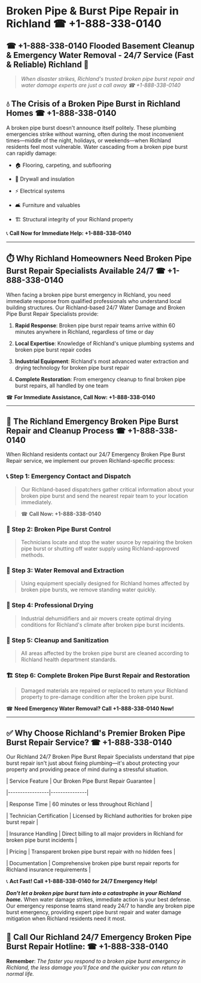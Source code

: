 # Broken Pipe & Burst Pipe Repair in Richland ☎ +1-888-338-0140  
## ☎ +1-888-338-0140 Flooded Basement Cleanup & Emergency Water Removal - 24/7 Service (Fast & Reliable) Richland 🚨  

> *When disaster strikes, Richland's trusted broken pipe burst repair and water damage experts are just a call away ☎ +1-888-338-0140*  

## 💧 The Crisis of a Broken Pipe Burst in Richland Homes ☎ +1-888-338-0140  

A broken pipe burst doesn't announce itself politely. These plumbing emergencies strike without warning, often during the most inconvenient times—middle of the night, holidays, or weekends—when Richland residents feel most vulnerable. Water cascading from a broken pipe burst can rapidly damage:  

* 🏠 Flooring, carpeting, and subflooring  
* 🧱 Drywall and insulation  
* ⚡ Electrical systems  
* 🛋️ Furniture and valuables  
* 🏗️ Structural integrity of your Richland property  

📞 **Call Now for Immediate Help: +1-888-338-0140**  

---  

## ⏱️ Why Richland Homeowners Need Broken Pipe Burst Repair Specialists Available 24/7 ☎ +1-888-338-0140  

When facing a broken pipe burst emergency in Richland, you need immediate response from qualified professionals who understand local building structures. Our Richland-based 24/7 Water Damage and Broken Pipe Burst Repair Specialists provide:  

1. **Rapid Response**: Broken pipe burst repair teams arrive within 60 minutes anywhere in Richland, regardless of time or day  
2. **Local Expertise**: Knowledge of Richland's unique plumbing systems and broken pipe burst repair codes  
3. **Industrial Equipment**: Richland's most advanced water extraction and drying technology for broken pipe burst repair  
4. **Complete Restoration**: From emergency cleanup to final broken pipe burst repairs, all handled by one team  

☎ **For Immediate Assistance, Call Now: +1-888-338-0140**  

---  

## 🔧 The Richland Emergency Broken Pipe Burst Repair and Cleanup Process ☎ +1-888-338-0140  

When Richland residents contact our 24/7 Emergency Broken Pipe Burst Repair service, we implement our proven Richland-specific process:  

### 📞 Step 1: Emergency Contact and Dispatch  
> Our Richland-based dispatchers gather critical information about your broken pipe burst and send the nearest repair team to your location immediately.  
> ☎ **Call Now: +1-888-338-0140**  

### 🚿 Step 2: Broken Pipe Burst Control  
> Technicians locate and stop the water source by repairing the broken pipe burst or shutting off water supply using Richland-approved methods.  

### 🌊 Step 3: Water Removal and Extraction  
> Using equipment specially designed for Richland homes affected by broken pipe bursts, we remove standing water quickly.  

### 💨 Step 4: Professional Drying  
> Industrial dehumidifiers and air movers create optimal drying conditions for Richland's climate after broken pipe burst incidents.  

### 🧼 Step 5: Cleanup and Sanitization  
> All areas affected by the broken pipe burst are cleaned according to Richland health department standards.  

### 🏗️ Step 6: Complete Broken Pipe Burst Repair and Restoration  
> Damaged materials are repaired or replaced to return your Richland property to pre-damage condition after the broken pipe burst.  

☎ **Need Emergency Water Removal? Call +1-888-338-0140 Now!**  

---  

## ✅ Why Choose Richland's Premier Broken Pipe Burst Repair Service? ☎ +1-888-338-0140  

Our Richland 24/7 Broken Pipe Burst Repair Specialists understand that pipe burst repair isn't just about fixing plumbing—it's about protecting your property and providing peace of mind during a stressful situation.  

| Service Feature | Our Broken Pipe Burst Repair Guarantee |  
|-----------------|---------------|  
| Response Time | 60 minutes or less throughout Richland |  
| Technician Certification | Licensed by Richland authorities for broken pipe burst repair |  
| Insurance Handling | Direct billing to all major providers in Richland for broken pipe burst incidents |  
| Pricing | Transparent broken pipe burst repair with no hidden fees |  
| Documentation | Comprehensive broken pipe burst repair reports for Richland insurance requirements |  

📞 **Act Fast! Call +1-888-338-0140 for 24/7 Emergency Help!**  

***Don't let a broken pipe burst turn into a catastrophe in your Richland home.*** When water damage strikes, immediate action is your best defense. Our emergency response teams stand ready 24/7 to handle any broken pipe burst emergency, providing expert pipe burst repair and water damage mitigation when Richland residents need it most.  

## 📱 Call Our Richland 24/7 Emergency Broken Pipe Burst Repair Hotline: ☎ +1-888-338-0140  

**Remember**: *The faster you respond to a broken pipe burst emergency in Richland, the less damage you'll face and the quicker you can return to normal life.*